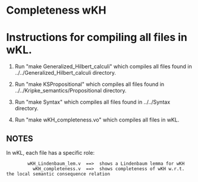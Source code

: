 # Completeness wKH

Instructions for compiling all files in wKL.
=========================================================================================

1. Run "make Generalized_Hilbert_calculi" which compiles all files found in ../../Generalized_Hilbert_calculi directory.

2. Run "make KSPropositional" which compiles all files found in ../../Kripke_semantics/Propositional directory.

3. Run "make Syntax" which compiles all files found in ../../Syntax directory.

4. Run "make wKH_completeness.vo" which compiles all files in wKL.


NOTES
-----

In wKL, each file has a specific role:

            wKH_Lindenbaum_lem.v  ==>  shows a Lindenbaum lemma for wKH
              wKH_completeness.v  ==>  shows completeness of wKH w.r.t. the local semantic consequence relation
